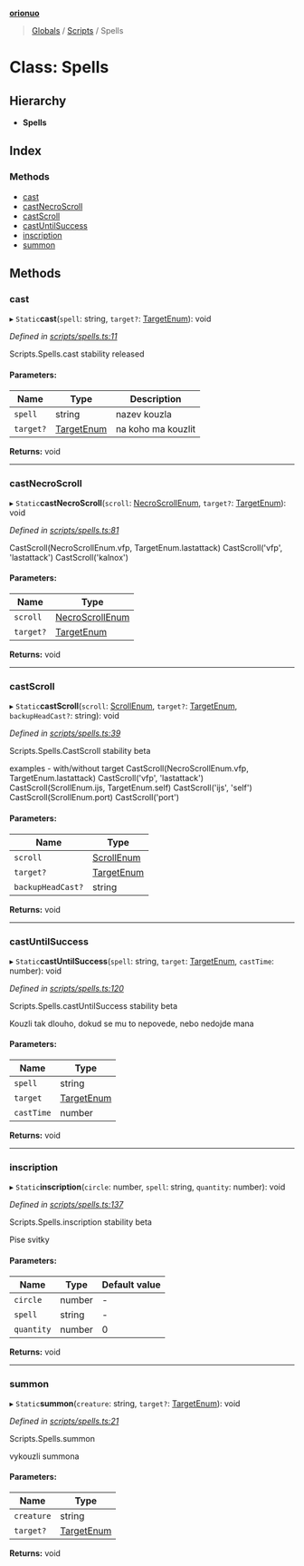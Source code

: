 **[orionuo](../README.md)**

> [Globals](../globals.md) / [Scripts](../modules/scripts.md) / Spells

# Class: Spells

## Hierarchy

* **Spells**

## Index

### Methods

* [cast](scripts.spells.md#cast)
* [castNecroScroll](scripts.spells.md#castnecroscroll)
* [castScroll](scripts.spells.md#castscroll)
* [castUntilSuccess](scripts.spells.md#castuntilsuccess)
* [inscription](scripts.spells.md#inscription)
* [summon](scripts.spells.md#summon)

## Methods

### cast

▸ `Static`**cast**(`spell`: string, `target?`: [TargetEnum](../enums/targetenum.md)): void

*Defined in [scripts/spells.ts:11](https://github.com/msviha/orionuo/blob/60ea7a5/src/scripts/spells.ts#L11)*

Scripts.Spells.cast
stability released

#### Parameters:

Name | Type | Description |
------ | ------ | ------ |
`spell` | string | nazev kouzla |
`target?` | [TargetEnum](../enums/targetenum.md) | na koho ma kouzlit  |

**Returns:** void

___

### castNecroScroll

▸ `Static`**castNecroScroll**(`scroll`: [NecroScrollEnum](../enums/necroscrollenum.md), `target?`: [TargetEnum](../enums/targetenum.md)): void

*Defined in [scripts/spells.ts:81](https://github.com/msviha/orionuo/blob/60ea7a5/src/scripts/spells.ts#L81)*

CastScroll(NecroScrollEnum.vfp, TargetEnum.lastattack)
CastScroll('vfp', 'lastattack')
CastScroll('kalnox')

#### Parameters:

Name | Type |
------ | ------ |
`scroll` | [NecroScrollEnum](../enums/necroscrollenum.md) |
`target?` | [TargetEnum](../enums/targetenum.md) |

**Returns:** void

___

### castScroll

▸ `Static`**castScroll**(`scroll`: [ScrollEnum](../enums/scrollenum.md), `target?`: [TargetEnum](../enums/targetenum.md), `backupHeadCast?`: string): void

*Defined in [scripts/spells.ts:39](https://github.com/msviha/orionuo/blob/60ea7a5/src/scripts/spells.ts#L39)*

Scripts.Spells.CastScroll
stability beta

examples - with/without target
CastScroll(NecroScrollEnum.vfp, TargetEnum.lastattack)
CastScroll('vfp', 'lastattack')
CastScroll(ScrollEnum.ijs, TargetEnum.self)
CastScroll('ijs', 'self')
CastScroll(ScrollEnum.port)
CastScroll('port')

#### Parameters:

Name | Type |
------ | ------ |
`scroll` | [ScrollEnum](../enums/scrollenum.md) |
`target?` | [TargetEnum](../enums/targetenum.md) |
`backupHeadCast?` | string |

**Returns:** void

___

### castUntilSuccess

▸ `Static`**castUntilSuccess**(`spell`: string, `target`: [TargetEnum](../enums/targetenum.md), `castTime`: number): void

*Defined in [scripts/spells.ts:120](https://github.com/msviha/orionuo/blob/60ea7a5/src/scripts/spells.ts#L120)*

Scripts.Spells.castUntilSuccess
stability beta

Kouzli tak dlouho, dokud se mu to nepovede, nebo nedojde mana

#### Parameters:

Name | Type |
------ | ------ |
`spell` | string |
`target` | [TargetEnum](../enums/targetenum.md) |
`castTime` | number |

**Returns:** void

___

### inscription

▸ `Static`**inscription**(`circle`: number, `spell`: string, `quantity`: number): void

*Defined in [scripts/spells.ts:137](https://github.com/msviha/orionuo/blob/60ea7a5/src/scripts/spells.ts#L137)*

Scripts.Spells.inscription
stability beta

Pise svitky

#### Parameters:

Name | Type | Default value |
------ | ------ | ------ |
`circle` | number | - |
`spell` | string | - |
`quantity` | number | 0 |

**Returns:** void

___

### summon

▸ `Static`**summon**(`creature`: string, `target?`: [TargetEnum](../enums/targetenum.md)): void

*Defined in [scripts/spells.ts:21](https://github.com/msviha/orionuo/blob/60ea7a5/src/scripts/spells.ts#L21)*

Scripts.Spells.summon

vykouzli summona

#### Parameters:

Name | Type |
------ | ------ |
`creature` | string |
`target?` | [TargetEnum](../enums/targetenum.md) |

**Returns:** void
